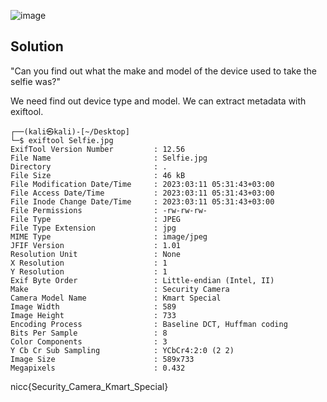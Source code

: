 ![image](https://user-images.githubusercontent.com/88983987/224647456-a6398643-152f-4717-9204-7e3a6c2a0fb8.png)

## Solution

"Can you find out what the make and model of the device used to take the selfie was?"

We need find out device type and model. We can extract metadata with exiftool.

```
┌──(kali㉿kali)-[~/Desktop]
└─$ exiftool Selfie.jpg 
ExifTool Version Number         : 12.56
File Name                       : Selfie.jpg
Directory                       : .
File Size                       : 46 kB
File Modification Date/Time     : 2023:03:11 05:31:43+03:00
File Access Date/Time           : 2023:03:11 05:31:43+03:00
File Inode Change Date/Time     : 2023:03:11 05:31:43+03:00
File Permissions                : -rw-rw-rw-
File Type                       : JPEG
File Type Extension             : jpg
MIME Type                       : image/jpeg
JFIF Version                    : 1.01
Resolution Unit                 : None
X Resolution                    : 1
Y Resolution                    : 1
Exif Byte Order                 : Little-endian (Intel, II)
Make                            : Security Camera
Camera Model Name               : Kmart Special
Image Width                     : 589
Image Height                    : 733
Encoding Process                : Baseline DCT, Huffman coding
Bits Per Sample                 : 8
Color Components                : 3
Y Cb Cr Sub Sampling            : YCbCr4:2:0 (2 2)
Image Size                      : 589x733
Megapixels                      : 0.432
```

nicc{Security_Camera_Kmart_Special}
